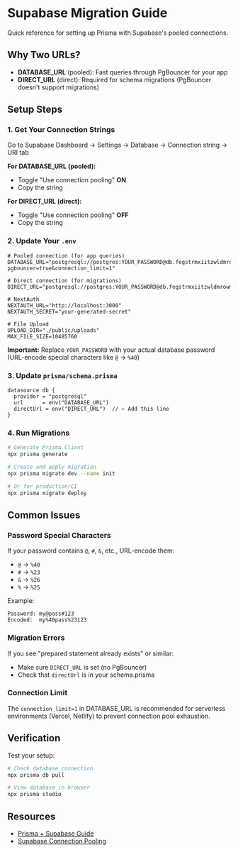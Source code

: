 # Supabase Migration Guide

Quick reference for setting up Prisma with Supabase's pooled connections.

## Why Two URLs?

- **DATABASE_URL** (pooled): Fast queries through PgBouncer for your app
- **DIRECT_URL** (direct): Required for schema migrations (PgBouncer doesn't support migrations)

## Setup Steps

### 1. Get Your Connection Strings

Go to Supabase Dashboard → Settings → Database → Connection string → URI tab

**For DATABASE_URL (pooled):**
- Toggle "Use connection pooling" **ON**
- Copy the string

**For DIRECT_URL (direct):**
- Toggle "Use connection pooling" **OFF**  
- Copy the string

### 2. Update Your `.env`

```env
# Pooled connection (for app queries)
DATABASE_URL="postgresql://postgres:YOUR_PASSWORD@db.fegstrmxiitzwldmrowm.supabase.co:5432/postgres?pgbouncer=true&connection_limit=1"

# Direct connection (for migrations)
DIRECT_URL="postgresql://postgres:YOUR_PASSWORD@db.fegstrmxiitzwldmrowm.supabase.co:5432/postgres"

# NextAuth
NEXTAUTH_URL="http://localhost:3000"
NEXTAUTH_SECRET="your-generated-secret"

# File Upload
UPLOAD_DIR="./public/uploads"
MAX_FILE_SIZE=10485760
```

**Important:** Replace `YOUR_PASSWORD` with your actual database password (URL-encode special characters like `@` → `%40`)

### 3. Update `prisma/schema.prisma`

```prisma
datasource db {
  provider = "postgresql"
  url      = env("DATABASE_URL")
  directUrl = env("DIRECT_URL")  // ← Add this line
}
```

### 4. Run Migrations

```bash
# Generate Prisma Client
npx prisma generate

# Create and apply migration
npx prisma migrate dev --name init

# Or for production/CI
npx prisma migrate deploy
```

## Common Issues

### Password Special Characters

If your password contains `@`, `#`, `&`, etc., URL-encode them:
- `@` → `%40`
- `#` → `%23`
- `&` → `%26`
- `%` → `%25`

Example:
```
Password: my@pass#123
Encoded:  my%40pass%23123
```

### Migration Errors

If you see "prepared statement already exists" or similar:
- Make sure `DIRECT_URL` is set (no PgBouncer)
- Check that `directUrl` is in your schema.prisma

### Connection Limit

The `connection_limit=1` in DATABASE_URL is recommended for serverless environments (Vercel, Netlify) to prevent connection pool exhaustion.

## Verification

Test your setup:

```bash
# Check database connection
npx prisma db pull

# View database in browser
npx prisma studio
```

## Resources

- [Prisma + Supabase Guide](https://www.prisma.io/docs/guides/database/supabase)
- [Supabase Connection Pooling](https://supabase.com/docs/guides/database/connecting-to-postgres#connection-pooler)
